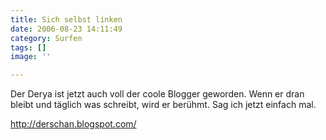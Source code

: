 ```yaml
---
title: Sich selbst linken
date: 2006-08-23 14:11:49
category: Surfen
tags: []
image: ''

---
```


Der Derya ist jetzt auch voll der coole Blogger geworden. Wenn er dran bleibt und täglich was schreibt, wird er berühmt. Sag ich jetzt einfach mal.  

  

<http://derschan.blogspot.com/>
